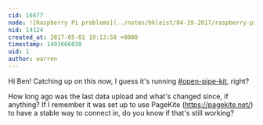 ```yaml
---
cid: 16677
node: ![Raspberry Pi problems](../notes/bkleist/04-19-2017/raspberry-pi-problems)
nid: 14124
created_at: 2017-05-01 19:13:58 +0000
timestamp: 1493666038
uid: 1
author: warren
---
```


Hi Ben! Catching up on this now, I guess it's running [#open-pipe-kit](/tag/open-pipe-kit), right? 

How long ago was the last data upload and what's changed since, if anything? If I remember it was set up to use PageKite (https://pagekite.net/) to have a stable way to connect in, do you know if that's still working?
